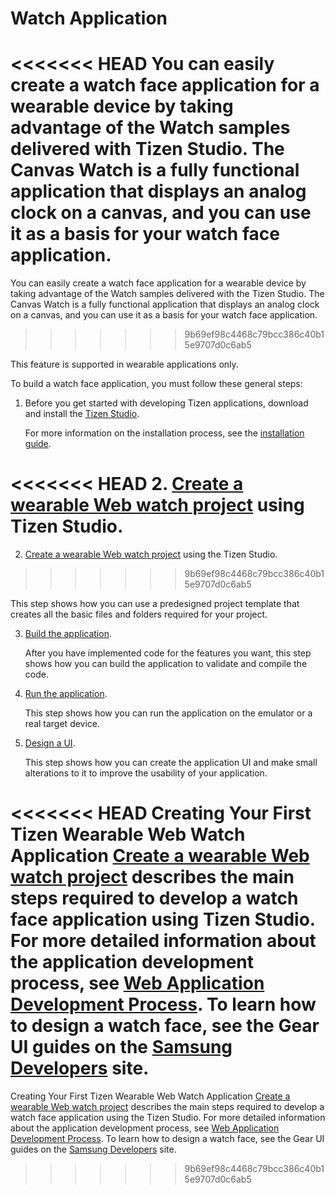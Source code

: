 # Watch Application

<<<<<<< HEAD
You can easily create a watch face application for a wearable device by taking advantage of the Watch samples delivered with Tizen Studio. The Canvas Watch is a fully functional application that displays an analog clock on a canvas, and you can use it as a basis for your watch face application.
=======
You can easily create a watch face application for a wearable device by taking advantage of the Watch samples delivered with the Tizen Studio. The Canvas Watch is a fully functional application that displays an analog clock on a canvas, and you can use it as a basis for your watch face application.
>>>>>>> 9b69ef98c4468c79bcc386c40b15e9707d0c6ab5

This feature is supported in wearable applications only.

To build a watch face application, you must follow these general steps:

1. Before you get started with developing Tizen applications, download and install the [Tizen Studio](https://developer.tizen.org/development/tizen-studio/download).

   For more information on the installation process, see the [installation guide](../../../tizen-studio/setup/install-sdk.md).

<<<<<<< HEAD
2. [Create a wearable Web watch project](../../get-started/wearable-watch/first-app-watch.md#create) using Tizen Studio.
=======
2. [Create a wearable Web watch project](../../get-started/wearable-watch/first-app-watch.md#create) using the Tizen Studio.
>>>>>>> 9b69ef98c4468c79bcc386c40b15e9707d0c6ab5

   This step shows how you can use a predesigned project template that creates all the basic files and folders required for your project.

3. [Build the application](../../get-started/wearable-watch/first-app-watch.md#build).

   After you have implemented code for the features you want, this step shows how you can build the application to validate and compile the code.

4. [Run the application](../../get-started/wearable-watch/first-app-watch.md#run).

   This step shows how you can run the application on the emulator or a real target device.

5. [Design a UI](../../get-started/wearable-watch/first-app-watch.md#ui).

   This step shows how you can create the application UI and make small alterations to it to improve the usability of your application.


<<<<<<< HEAD
Creating Your First Tizen Wearable Web Watch Application [Create a wearable Web watch project](../../get-started/wearable-watch/first-app-watch.md) describes the main steps required to develop a watch face application using Tizen Studio. For more detailed information about the application development process, see [Web Application Development Process](../../tutorials/process/app-dev-process.md). To learn how to design a watch face, see the Gear UI guides on the [Samsung Developers](https://developer.samsung.com/home.do) site.
=======
Creating Your First Tizen Wearable Web Watch Application [Create a wearable Web watch project](../../get-started/wearable-watch/first-app-watch.md) describes the main steps required to develop a watch face application using the Tizen Studio. For more detailed information about the application development process, see [Web Application Development Process](../../tutorials/process/app-dev-process.md). To learn how to design a watch face, see the Gear UI guides on the [Samsung Developers](https://developer.samsung.com/home.do) site.
>>>>>>> 9b69ef98c4468c79bcc386c40b15e9707d0c6ab5
